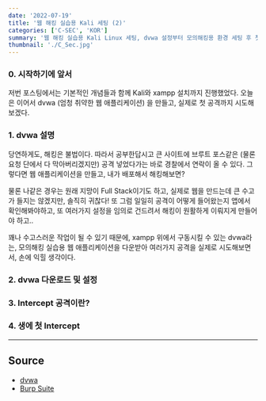 ```yaml
---
date: '2022-07-19'
title: '웹 해킹 실습용 Kali 세팅 (2)'
categories: ['C-SEC', 'KOR']
summary: '웹 해킹 실습용 Kali Linux 세팅, dvwa 설정부터 모의해킹용 환경 세팅 후 첫 intercept 공격까지'
thumbnail: './C_Sec.jpg'
---
```

### 0. 시작하기에 앞서

저번 포스팅에서는 기본적인 개념들과 함께 Kali와 xampp 설치까지 진행했었다. 오늘은 이어서
dvwa (엄청 취약한 웹 애플리케이션) 을 만들고, 실제로 첫 공격까지 시도해보겠다.

### 1. dvwa 설명

당연하게도, 해킹은 불법이다. 따라서 공부한답시고 큰 사이트에 브루트 포스같은 (물론 요청 단에서 다 막아버리겠지만)
공격 넣었다가는 바로 경찰에서 연락이 올 수 있다. 그렇다면 웹 애플리케이션을 만들고, 내가 배포해서 해킹해보면?

물론 나같은 경우는 원래 지망이 Full Stack이기도 하고, 실제로 웹을 만드는데 큰 수고가 들지는 않겠지만, 솔직히 귀찮다!
또 그럼 일일히 공격이 어떻게 들어왔는지 앱에서 확인해봐야하고, 또 여러가지 설정을 임의로 건드려서 해킹이 원활하게 이뤄지게 만들어야 하고..

꽤나 수고스러운 작업이 될 수 있기 때문에, xampp 위에서 구동시킬 수 있는 dvwa라는, 모의해킹 실습용 웹 애플리케이션을 다운받아 여러가지 공격을
실제로 시도해보면서, 손에 익힐 생각이다.

### 2. dvwa 다운로드 및 설정


### 3. Intercept 공격이란?


### 4. 생에 첫 Intercept


---

## Source

- [dvwa](<https://www.acmicpc.net/problem/4963>)
- [Burp Suite](<https://www.acmicpc.net/problem/4963>)


